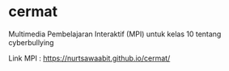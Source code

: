# cermat
Multimedia Pembelajaran Interaktif (MPI) untuk kelas 10 tentang cyberbullying

Link MPI :  https://nurtsawaabit.github.io/cermat/

